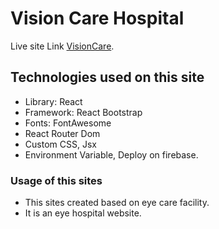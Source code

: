 # Vision Care Hospital

Live site Link [VisionCare](https://vision-care-hospital.web.app/home).

## Technologies used on this site

- Library: React
- Framework: React Bootstrap
- Fonts: FontAwesome
- React Router Dom
- Custom CSS, Jsx
- Environment Variable, Deploy on firebase.

### Usage of this sites

- This sites created based on eye care facility.
- It is an eye hospital website.
